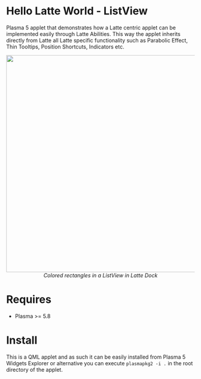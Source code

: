 # Hello Latte World - ListView

Plasma 5 applet that demonstrates how a Latte centric applet can be implemented easily through Latte Abilities. This way the applet inherits directly from Latte all 
Latte specific functionality such as Parabolic Effect, Thin Tooltips, Position Shortcuts, Indicators etc.

<p align="center">
<img src="https://drive.google.com/uc?id=1QOsTVBAwu-QKVQtGhRrh_NvLXYGABcBv" width="580"><br/>
<i>Colored rectangles in a ListView in Latte Dock</i>
</p>

# Requires

- Plasma >= 5.8

# Install

This is a QML applet and as such it can be easily installed from Plasma 5 Widgets Explorer or alternative you can execute `plasmapkg2 -i .` in the root directory of the applet.
